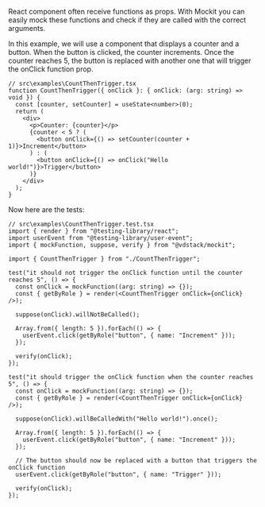 React component often receive functions as props. With Mockit you can easily mock these functions and check if they are called with the correct arguments.

In this example, we will use a component that displays a counter and a button.
When the button is clicked, the counter increments.
Once the counter reaches 5, the button is replaced with another one that will trigger the onClick function prop.

```tsx
// src\examples\CountThenTrigger.tsx
function CountThenTrigger({ onClick }: { onClick: (arg: string) => void }) {
  const [counter, setCounter] = useState<number>(0);
  return (
    <div>
      <p>Counter: {counter}</p>
      {counter < 5 ? (
        <button onClick={() => setCounter(counter + 1)}>Increment</button>
      ) : (
        <button onClick={() => onClick("Hello world!")}>Trigger</button>
      )}
    </div>
  );
}
```

Now here are the tests:

```tsx
// src\examples\CountThenTrigger.test.tsx
import { render } from "@testing-library/react";
import userEvent from "@testing-library/user-event";
import { mockFunction, suppose, verify } from "@vdstack/mockit";

import { CountThenTrigger } from "./CountThenTrigger";

test("it should not trigger the onClick function until the counter reaches 5", () => {
  const onClick = mockFunction((arg: string) => {});
  const { getByRole } = render(<CountThenTrigger onClick={onClick} />);

  suppose(onClick).willNotBeCalled();

  Array.from({ length: 5 }).forEach(() => {
    userEvent.click(getByRole("button", { name: "Increment" }));
  });

  verify(onClick);
});

test("it should trigger the onClick function when the counter reaches 5", () => {
  const onClick = mockFunction((arg: string) => {});
  const { getByRole } = render(<CountThenTrigger onClick={onClick} />);

  suppose(onClick).willBeCalledWith("Hello world!").once();

  Array.from({ length: 5 }).forEach(() => {
    userEvent.click(getByRole("button", { name: "Increment" }));
  });

  // The button should now be replaced with a button that triggers the onClick function
  userEvent.click(getByRole("button", { name: "Trigger" }));

  verify(onClick);
});
```
